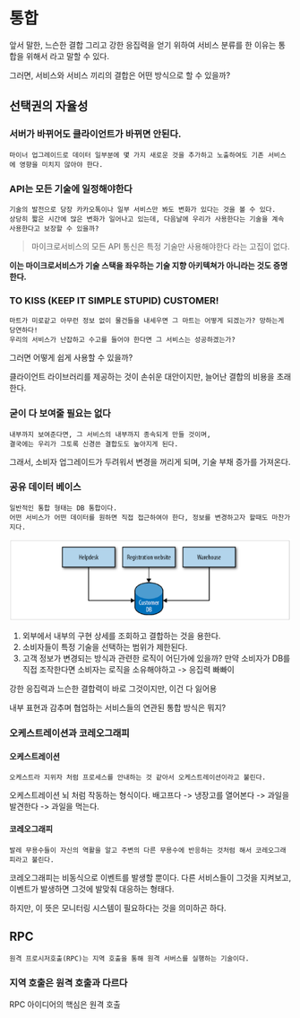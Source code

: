 통합
======

앞서 말한, 느슨한 결합 그리고 강한 응집력을 얻기 위하여 서비스 분류를 한 이유는 통합을 위해서 라고 말할 수 있다.

그러면, 서비스와 서비스 끼리의 결합은 어떤 방식으로 할 수 있을까?

선택권의 자율성
---------------------------------------

### 서버가 바뀌어도 클라이언트가 바뀌면 안된다.
    마이너 업그레이드로 데이터 일부분에 몇 가지 새로운 것을 추가하고 노출하여도 기존 서비스에 영향을 미치지 않아야 한다.

### API는 모든 기술에 일정해야한다
    기술의 발전으로 당장 카카오톡이나 일부 서비스만 봐도 변화가 있다는 것을 볼 수 있다.
    상당히 짧은 시간에 많은 변화가 일어나고 있는데, 다음날에 우리가 사용한다는 기술을 계속 사용한다고 보장할 수 있을까?

> 마이크로서비스의 모든 API 통신은 특정 기술만 사용해야한다 라는 고집이 없다.

**이는 마이크로서비스가 기술 스택을 좌우하는 기술 지향 아키텍쳐가 아니라는 것도 증명한다.**

### TO KISS (KEEP IT SIMPLE STUPID) CUSTOMER!

    마트가 미로같고 아무런 정보 없이 물건들을 내세우면 그 마트는 어떻게 되겠는가? 망하는게 당연하다!
    우리의 서비스가 난잡하고 수고를 들어야 한다면 그 서비스는 성공하겠는가?

그러면 어떻게 쉽게 사용할 수 있을까?

클라이언트 라이브러리를 제공하는 것이 손쉬운 대안이지만, 늘어난 결합의 비용을 초래한다.

### 굳이 다 보여줄 필요는 없다

    내부까지 보여준다면, 그 서비스의 내부까지 종속되게 만들 것이며,
    결국에는 우리가 그토록 신경쓴 결합도도 높아지게 된다.

그래서, 소비자 업그레이드가 두려워서 변경을 꺼리게 되며, 기술 부채 증가를 가져온다.

### 공유 데이터 베이스
    일반적인 통합 형태는 DB 통합이다.
    어떤 서비스가 어떤 데이터를 원하면 직접 접근하여야 한다, 정보를 변경하고자 할때도 마찬가지다.
<img src="../Image/Using DB Integration to access and change customer information.PNG">

1. 외부에서 내부의 구현 상세를 조회하고 결합하는 것을 용한다.
2. 소비자들이 특정 기술을 선택하는 범위가 제한된다.
3. 고객 정보가 변경되는 방식과 관련한 로직이 어딘가에 있을까? 만약 소비자가 DB를 직접 조작한다면 소비자는 로직을 소유해야하고 -> 응집력 빠빠이

강한 응집력과 느슨한 결합력이 바로 그것이지만, 이건 다 잃어용

내부 표현과 감추며 협업하는 서비스들의 연관된 통합 방식은 뭐지?

### 오케스트레이션과 코레오그래피

#### 오케스트레이션
    오케스트라 지위자 처럼 프로세스를 안내하는 것 같아서 오케스트레이션이라고 불린다.

오케스트레이션 뇌 처럼 작동하는 형식이다.
배고프다 -> 냉장고를 열어본다 -> 과일을 발견한다 -> 과일을 먹는다.

#### 코레오그래피
    발레 무용수들이 자신의 역활을 알고 주변의 다른 무용수에 반응하는 것처럼 해서 코레오그래피라고 불린다.

코레오그래피는 비동식으로 이벤트를 발생할 뿐이다.
다른 서비스들이 그것을 지켜보고, 이벤트가 발생하면 그것에 발맞춰 대응하는 형태다.

하지만, 이 뜻은 모니터링 시스템이 필요하다는 것을 의미하곤 하다.

RPC
----

    원격 프로시저호출(RPC)는 지역 호출을 통해 원격 서버스를 실행하는 기술이다.

### 지역 호출은 원격 호출과 다르다

RPC 아이디어의 핵심은 원격 호출